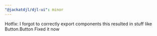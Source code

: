 ```yaml
---
"@jackatdjl/djl-ui": minor
---
```


Hotfix: I forgot to correctly export components
this resulted in stuff like Button.Button
Fixed it now
